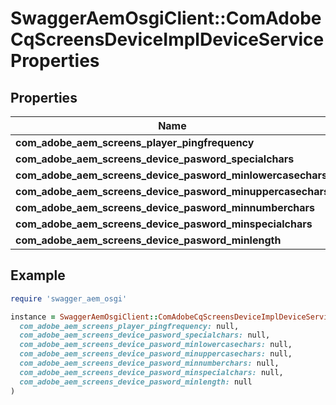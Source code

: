# SwaggerAemOsgiClient::ComAdobeCqScreensDeviceImplDeviceServiceProperties

## Properties

| Name | Type | Description | Notes |
| ---- | ---- | ----------- | ----- |
| **com_adobe_aem_screens_player_pingfrequency** | [**ConfigNodePropertyInteger**](ConfigNodePropertyInteger.md) |  | [optional] |
| **com_adobe_aem_screens_device_pasword_specialchars** | [**ConfigNodePropertyString**](ConfigNodePropertyString.md) |  | [optional] |
| **com_adobe_aem_screens_device_pasword_minlowercasechars** | [**ConfigNodePropertyInteger**](ConfigNodePropertyInteger.md) |  | [optional] |
| **com_adobe_aem_screens_device_pasword_minuppercasechars** | [**ConfigNodePropertyInteger**](ConfigNodePropertyInteger.md) |  | [optional] |
| **com_adobe_aem_screens_device_pasword_minnumberchars** | [**ConfigNodePropertyInteger**](ConfigNodePropertyInteger.md) |  | [optional] |
| **com_adobe_aem_screens_device_pasword_minspecialchars** | [**ConfigNodePropertyInteger**](ConfigNodePropertyInteger.md) |  | [optional] |
| **com_adobe_aem_screens_device_pasword_minlength** | [**ConfigNodePropertyInteger**](ConfigNodePropertyInteger.md) |  | [optional] |

## Example

```ruby
require 'swagger_aem_osgi'

instance = SwaggerAemOsgiClient::ComAdobeCqScreensDeviceImplDeviceServiceProperties.new(
  com_adobe_aem_screens_player_pingfrequency: null,
  com_adobe_aem_screens_device_pasword_specialchars: null,
  com_adobe_aem_screens_device_pasword_minlowercasechars: null,
  com_adobe_aem_screens_device_pasword_minuppercasechars: null,
  com_adobe_aem_screens_device_pasword_minnumberchars: null,
  com_adobe_aem_screens_device_pasword_minspecialchars: null,
  com_adobe_aem_screens_device_pasword_minlength: null
)
```

